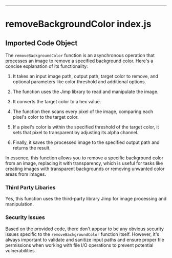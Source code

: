 

  

  

  

  

  

  

  

  

  

  

---
# removeBackgroundColor index.js
## Imported Code Object
The `removeBackgroundColor` function is an asynchronous operation that processes an image to remove a specified background color. Here's a concise explanation of its functionality:

1. It takes an input image path, output path, target color to remove, and optional parameters like color threshold and additional options.

2. The function uses the Jimp library to read and manipulate the image.

3. It converts the target color to a hex value.

4. The function then scans every pixel of the image, comparing each pixel's color to the target color.

5. If a pixel's color is within the specified threshold of the target color, it sets that pixel to transparent by adjusting its alpha channel.

6. Finally, it saves the processed image to the specified output path and returns the result.

In essence, this function allows you to remove a specific background color from an image, replacing it with transparency, which is useful for tasks like creating images with transparent backgrounds or removing unwanted color areas from images.

### Third Party Libaries

Yes, this function uses the third-party library Jimp for image processing and manipulation.

### Security Issues

Based on the provided code, there don't appear to be any obvious security issues specific to the `removeBackgroundColor` function itself. However, it's always important to validate and sanitize input paths and ensure proper file permissions when working with file I/O operations to prevent potential vulnerabilities.


  